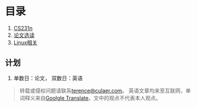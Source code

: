 目录
===

1. [CS231n](cs231n/README.md)
1. [论文选读](paper/README.md)
1. [Linux相关](linux/README.md)

计划
---

1. 单数日：论文， 双数日：英语

> 转载或侵权问题请联系[terence@culaer.com](terence@culaer.com)。
> 英语文章均来至互联网，单词释义来自[Goolgle Translate](https://translate.google.com)。文中的观点不代表本人观点。
